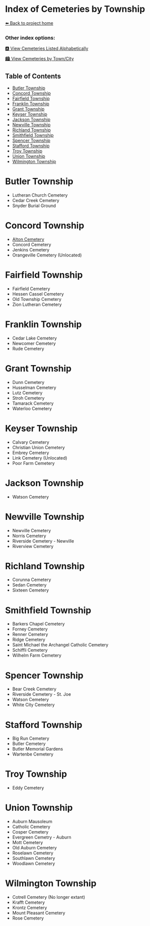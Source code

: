 # Index of Cemeteries by Township

[:arrow_left: Back to project home](https://github.com/FyoAtEPL/DeKalbCemeteries "Back to project home")

### Other index options:
[:a: View Cemeteries Listed Alphabetically](https://github.com/FyoAtEPL/DeKalbCemeteries/blob/main/cemeteriesAlphabetical.md "View Cemeteries Listed Alphabetcially")

[:cityscape: View Cemeteries by Town/City](https://github.com/FyoAtEPL/DeKalbCemeteries/blob/main/cemeteriesTownCity.md "View Cemeteries by Town/City")

## Table of Contents
- [Butler Township](#butler-township)
- [Concord Township](#concord-township)
- [Fairfield Township](#fairfield-township)
- [Franklin Township](#franklin-township)
- [Grant Township](#franklin-township)
- [Keyser Township](#keyser-township)
- [Jackson Township](#jackson-township)
- [Newville Township](#newville-township)
- [Richland Township](#richland-township)
- [Smithfield Township](#smithfield-township)
- [Spencer Township](#spencer-township)
- [Stafford Township](#stafford-township)
- [Troy Township](#troy-township)
- [Union Township](#union-township)
- [Wilmington Township](#wilmington-township)

# Butler Township
- Lutheran Church Cemetery
- Cedar Creek Cemetery
- Snyder Burial Ground

# Concord Township
- [Alton Cemetery](https://github.com/FyoAtEPL/DeKalbCemeteries/blob/main/cemeteryFiles/Alton.md "Alton Cemetery")
- Concord Cemetery
- Jenkins Cemetery
- Orangeville Cemetery (Unlocated)

# Fairfield Township
- Fairfield Cemetery
- Hessen Cassel Cemetery
- Old Township Cemetery
- Zion Lutheran Cemetery

# Franklin Township
- Cedar Lake Cemetery
- Newcomer Cemetery
- Rude Cemetery

# Grant Township
- Dunn Cemetery
- Husselman Cemetery
- Lutz Cemetery
- Stroh Cemetery
- Tamarack Cemetery
- Waterloo Cemetery

# Keyser Township
- Calvary Cemetery
- Christian Union Cemetery
- Embrey Cemetery
- Link Cemetery (Unlocated)
- Poor Farm Cemetery

# Jackson Township
- Watson Cemetery

# Newville Township
- Newville Cemetery
- Norris Cemetery
- Riverside Cemetery - Newville
- Riverview Cemetery

# Richland Township
- Corunna Cemetery
- Sedan Cemetery
- Sixteen Cemetery

# Smithfield Township
- Barkers Chapel Cemetery
- Forney Cemetery
- Renner Cemetery
- Ridge Cemetery
- Saint Michael the Archangel Catholic Cemetery
- Schiffli Cemetery
- Wilhelm Farm Cemetery

# Spencer Township
- Bear Creek Cemetery
- Riverside Cemetery - St. Joe
- Watson Cemetery
- White City Cemetery

# Stafford Township
- Big Run Cemetery
- Butler Cemetery
- Butler Memorial Gardens
- Wartenbe Cemetery

# Troy Township
- Eddy Cemetery

# Union Township
- Auburn Mausoleum
- Catholic Cemetery
- Cosper Cemetery
- Evergreen Cemetry - Auburn
- Mott Cemetery
- Old Auburn Cemetery
- Roselawn Cemetery
- Southlawn Cemetery
- Woodlawn Cemetery

# Wilmington Township
- Cotrell Cemetery (No longer extant)
- Krafft Cemetery
- Krontz Cemetery
- Mount Pleasant Cemetery
- Rose Cemetery
